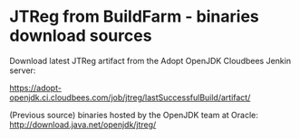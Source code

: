 # JTReg from BuildFarm - binaries download sources

Download latest JTReg artifact from the Adopt OpenJDK Cloudbees Jenkin server:

https://adopt-openjdk.ci.cloudbees.com/job/jtreg/lastSuccessfulBuild/artifact/

(Previous source) binaries hosted by the OpenJDK team at Oracle: http://download.java.net/openjdk/jtreg/
